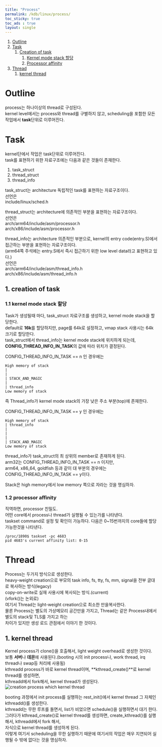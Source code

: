 ```yaml
---
title: "Process"
permalink: /kdb/linux/process/
toc_sticky: true
toc_ads : true
layout: single
---
```

1. [Outline](#outline)     
2. [Task](#task)      
	1. [Creation of task](#1-creation-of-task)       
		1. [Kernel mode stack 할당](#11-kernel-mode-stack-%ED%95%A0%EB%8B%B9)      
		2. [Processor affinity](#12-processor-affinity)      
3. [Thread](#thread)      
	1. [kernel thread](#1-kernel-thread)  

# Outline
process는 하나이상의 thread로 구성된다.   
kernel level에서는 process와 thread를 구별하지 않고, scheduling을 포함한 모든 작업에서 **task**단위로 이루어진다.   

# Task
kernel단에서 작업은 task단위로 이루어진다.    
task를 표현하기 위한 자료구조에는 다음과 같은 것들이 존재한다.    
1. task_struct
2. thread_struct
3. thread_info

task_struct는 architecture 독립적인 task를 표현하는 자료구조이다.    
선언은    
include/linux/sched.h    

thread_struct는 architecture에 의존적인 부분을 표현하는 자료구조이다.    
선언은    
arch/arm64/include/asm/processor.h   
arch/x86/include/asm/processor.h     

thread_info는 architecture 의존적인 부분으로, kernel의 entry code(entry.S)에서 접근하는 부분을 표현하는 자료구조이다.    
(arm64쪽 주석에는 entry.S에서 즉시 접근하기 위한 low level data라고 표현하고 있다.)    
선언은    
arch/arm64/include/asm/thread_info.h    
arch/x86/include/asm/thread_info.h     

## 1. creation of task
### 1.1 kernel mode stack 할당
Task가 생성될때 마다, task_struct 자료구조를 생성하고,  kernel mode stack을 할당한다.    
default로 **16k**를 할당하지만, page를 64k로 설정하고, vmap stack 사용시는 64k 크기로 할당한다.    
task_struct에서 thread_info는 kernel mode stack에 위치하게 되는데, **CONFIG_THREAD_INFO_IN_TASK**의 값에 따라 위치가 결정된다.    

CONFIG_THREAD_INFO_IN_TASK == n 인 경우에는     
```
High memory of stack
|
|
| STACK_AND_MAGIC
|
| thread_info
Low memory of stack
```
즉 Thread_info가 kernel mode stack의 가장 낮은 주소 부분(top)에 존재한다.    

CONFIG_THREAD_INFO_IN_TASK == y 인 경우에는    
```
High memory of stack
| thread_info
|
| 
|
| STACK_AND_MAGIC
Low memory of stack
```
thread_info가 task_struct의 최 상위의 member로 존재하게 된다.     
arm32는 CONFIG_THREAD_INFO_IN_TASK == n 이지만,     
arm64, x86_64, goldfish 등과 같이 대 부분의 경우에는     
CONFIG_THREAD_INFO_IN_TASK == y이다.     

Stack은 high memory에서 low memory 쪽으로 자라는 것을 명심하자.    

### 1.2 processor affinity
직역하면, processor 친밀도.    
어떤 core에서 process나 thread가 실행될 수 있는가를 나타낸다.    
taskset command로 설정 및 확인이 가능하다. 다음은 0~15번까지의 core들에 할당 가능한것을 나타낸다.    
```
/proc/1890$ taskset -pc 4683    
pid 4683's current affinity list: 0-15    
```

# Thread
Process는 두가지 방식으로 생성한다.     
heavy-weight creation으로 부모의 task info, fs, tty, fs, mm, signal을 전부 글대로 복사하는 방식(legacy)      
copy-on-write로 실재 사용시에 복사되는 방식.(current)        
(vfork()는 논외로)     
여기서 Thread는 light-weight creation으로 최소한 만을복사한다.    
물론 Process는 별도의 가상메모리 공간만을 가지고, Thread는 같은 Process내에서 별도의 stack및 TLS를 가지고 하는      
차이가 있지만 생성 로드 관점에서 이야기 한 것이다.     

## 1. kernel thread
Kernel process가 clone()을 호출해서, light weight overhead로 생성한 것이다.    
보통 **서버**나 **데몬**에 사용된다.(booting 시의 init process나, work thread, irq thread나 swap등 처리에 사용됨)       
kthreadd process가 바로 kernel thread이며, **kthread_create()**로 kernel thread를 생성하면,   
kthreadd에서 fork해서, kernel thread가 생성된다.   
![creation process which kernel thread](../../../assets/images/linux_create_kthread.png)   

booting 과정에서 init process를 실행하는 rest_init()에서 kernel thread 그 자체인 kthreadd()를 생성한다.    
kthreadd는 무한 루프를 돌면서, list가 비었으면 schedule()을 실행하면서 대기 한다.   
그러다가 kthread_create()로 kernel thread를 생성하면, create_kthread()를 실행해서, kthreadd에서 fork 해서,   
자식으로 kernel thread를 생성하게 된다.    
이렇게 여기서 scheduling을 무한 실행하기 때문에 여기서의 작업은 매우 지연되어 실행될 수 밖에 없다는 것을 명심하자.       


